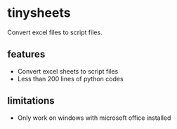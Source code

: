 # tinysheets
Convert excel files to script files.

## features
* Convert excel sheets to script files
* Less than 200 lines of python codes

## limitations
* Only work on windows with microsoft office installed 